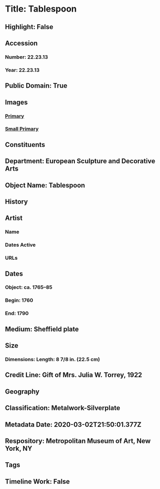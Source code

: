 # Title: Tablespoon
## Highlight: False
## Accession
### Number: 22.23.13
### Year: 22.23.13
## Public Domain: True
## Images
### [Primary](https://images.metmuseum.org/CRDImages/es/original/49610.jpg)
### [Small Primary](https://images.metmuseum.org/CRDImages/es/web-large/49610.jpg)
## Constituents
## Department: European Sculpture and Decorative Arts
## Object Name: Tablespoon
## History
## Artist
### Name
### Dates Active
### URLs
## Dates
### Object: ca. 1765–85
### Begin: 1760
### End: 1790
## Medium: Sheffield plate
## Size
### Dimensions: Length: 8 7/8 in. (22.5 cm)
## Credit Line: Gift of Mrs. Julia W. Torrey, 1922
## Geography
## Classification: Metalwork-Silverplate
## Metadata Date: 2020-03-02T21:50:01.377Z
## Respository: Metropolitan Museum of Art, New York, NY
## Tags
## Timeline Work: False
